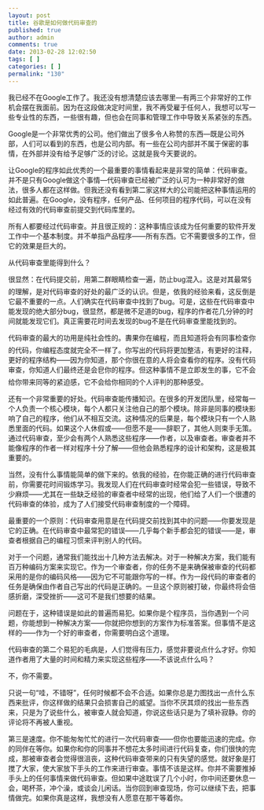 ```yaml
---
layout: post
title: 谷歌是如何做代码审查的
published: true
author: admin
comments: true
date: 2013-02-28 12:02:50
tags: [ ]
categories: [ ]
permalink: "130"
---
```

我已经不在Google工作了。我还没有想清楚应该去哪里&mdash;有两三个非常好的工作机会摆在我面前。因为在这段做决定时间里，我不再受雇于任何人，我想可以写一些专业性的东西，一些很有趣，但也会在同事和管理工作中导致关系紧张的东西。



Google是一个非常优秀的公司。他们做出了很多令人称赞的东西&mdash;既是公司外部，人们可以看到的东西，也是公司内部。有一些在公司内部并不属于保密的事情，在外部并没有给予足够广泛的讨论。这就是我今天要说的。

让Google的程序如此优秀的一个最重要的事情看起来是非常的简单：代码审查。并不是只有Google做这个事情&mdash;代码审查已经被广泛的认可为一种非常好的做法，很多人都在这样做。但我还没有看到第二家这样大的公司能把这种事情运用的如此普遍。在Google，没有程序，任何产品、任何项目的程序代码，可以在没有经过有效的代码审查前提交到代码库里的。

所有人都要经过代码审查。并且很正规的：这种事情应该成为任何重要的软件开发工作中一个基本制度。并不单指产品程序&mdash;&mdash;所有东西。它不需要很多的工作，但它的效果是巨大的。

从代码审查里能得到什么？

很显然：在代码提交前，用第二群眼睛检查一遍，防止bug混入。这是对其最常§的理解，是对代码审查的好处的最广泛的认识。但是，依我的经验来看，这反倒是它最不重要的一点。人们确实在代码审查中找到了bug。可是，这些在代码审查中能发现的绝大部分bug，很显然，都是微不足道的bug，程序的作者花几分钟的时间就能发现它们。真正需要花时间去发现的bug不是在代码审查里能找到的。

代码审查的最大的功用是纯社会性的。夀果你在编程，而且知道将会有同事检查你的代码，你编程态度就完全不一样了。你写出的代码将更加整洁，有更好的注释，更好的程序结构&mdash;&mdash;因为你知道，那个你很在意的人将会查看你的程序。没有代码审查，你知道人们最终还是会皀你的程序。但这种事情不是立即发生的事，它不会给你带来同等的紧迫感，它不会给你相同的个人评判的那种感受。

还有一个非常重要的好处。代码审查能传播知识。在很多的开发团队里，经常每一个人负责一个核心模块，每个人都只关注他自己的那个模块。除非是同事的模块影响了自己的程序，他们从不相互交流。这种情况的后果是，每个模块只有一个人熟悉里面的代码。如果这个人休假或&mdash;&mdash;但愿不是&mdash;&mdash;辞职了，其他人则束手无策。通过代码审查，至少会有两个人熟悉这些程序&mdash;&mdash;作者，以及审查者。审查者并不能像程序的作者一样对程序十分了解&mdash;&mdash;但他会熟悉程序的设计和架构，这是极其重要的。

当然，没有什么事情能简单的做下来的。依我的经验，在你能正确的进行代码审查前，你需要花时间锻炼学习。我发现人们在代码审查时经常会犯一些错误，导致不少麻烦&mdash;&mdash;尤其在一些缺乏经验的审查者中经常的出现，他们给了人们一个很遭的代码审查的体验，成为了人们接受代码审查制度的一个障碍。

最重要的一个原则：代码审查用意是在代码提交前找到其中的问题&mdash;&mdash;你要发现是它的正确。在代码审查中最常犯的错误&mdash;&mdash;几乎每个新手都会犯的错误&mdash;&mdash;是，审查者根据自己的编程习惯来评判别人的代码。

对于一个问题，通常我们能找出十几种方法去解决。对于一种解决方案，我们能有百万种编码方案来实现它。作为一个审查者，你的任务不是来确保被审查的代码都采用的是你的编码风格&mdash;&mdash;因为它不可能跟你写的一样。作为一段代码的审查者的任务是确保由作者自己写出的代码是正确的。一旦这个原则被打破，你最终将会倍感折磨，深受挫折&mdash;&mdash;这可不是我们想要的结果。

问题在于，这种错误是如此的普遍而易犯。如果你是个程序员，当你遇到一个问题，你能想到一种解决方案&mdash;&mdash;你就把你想到的方案作为标准答案。但事情不是这样的&mdash;&mdash;作为一个好的审查者，你需要明白这个道理。

代码审查的第二个易犯的毛病是，人们觉得有压力，感觉非要说点什么才好。你知道作者用了大量的时间和精力来实现这些程序&mdash;&mdash;不该说点什么吗？

不，你不需要。

只说一句&ldquo;哇，不错呀&rdquo;，任何时候都不会不合适。如果你总是力图找出一点什么东西来批评，你这样做的结果只会损害自己的威望。当你不厌其烦的找出一些东西来，只是为了说些什么，被审查人就会知道，你说这些话只是为了填补寂静。你的评论将不再被人重视。

第三是速度。你不能匆匆忙忙的进行一次代码审查&mdash;&mdash;但你也要能迅速的完成。你的同伴在等你。如果你和你的同事并不想花太多时间进行代码复查，你们很快的完成，那被审查者会觉得很沮丧，这种代码审查带来的只有失望的感觉。就好象是打搅了大家，使大家放下手头的工作来进行审查。事情不该是这样。你并不需要推掉手头上的任何事情来做代码审查。但如果中途耽误了几个小时，你中间还要休息一会，喝杯茶，冲个澡，或谈会儿闲话。当你回到审查现场，你可以继续下去，把事情做完。如果你真是这样，我想没有人愿意在那干等着你。